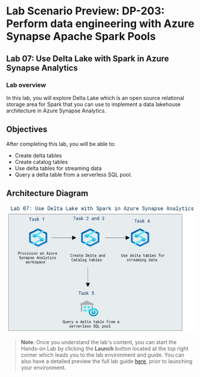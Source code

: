 # Lab Scenario Preview: DP-203: Perform data engineering with Azure Synapse Apache Spark Pools

## Lab 07: Use Delta Lake with Spark in Azure Synapse Analytics

### Lab overview

In this lab, you will explore Delta Lake which is an open source relational storage area for Spark that you can use to implement a data lakehouse architecture in Azure Synapse Analytics.

## Objectives
  
After completing this lab, you will be able to:

- Create delta tables
- Create catalog tables
- Use delta tables for streaming data
- Query a delta table from a serverless SQL pool.

## Architecture Diagram

   ![Azure portal with a cloud shell pane](./media/lab7.png)

>**Note**: Once you understand the lab's content, you can start the Hands-on Lab by clicking the **Launch** button located at the top right corner which leads you to the lab environment and guide. You can also have a detailed preview the full lab guide [here](https://experience.cloudlabs.ai/#/labguidepreview/1e9d9481-c424-4693-9a2d-5a1c3791a791), prior to launching your environment.
